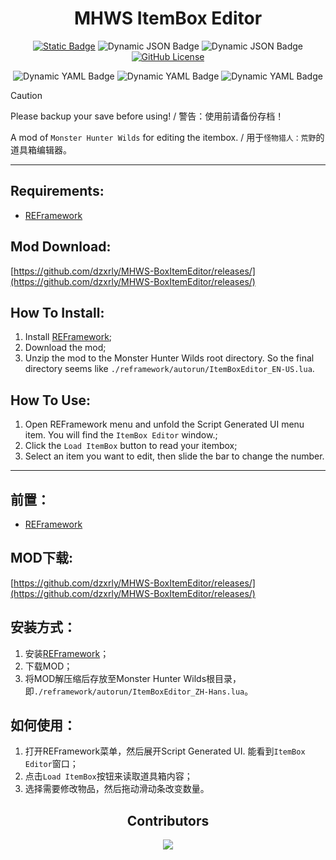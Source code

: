 <div align="center">

# MHWS ItemBox Editor

</div>

<div align="center">

[![Static Badge](https://img.shields.io/badge/Nexusmods-Item%20Box%20Editor-%23d28934?style=for-the-badge)](https://www.nexusmods.com/monsterhunterwilds/mods/102) ![Dynamic JSON Badge](https://img.shields.io/badge/dynamic/json?url=https%3A%2F%2Fraw.githubusercontent.com%2Fdzxrly%2FMHWS-BoxItemEditor%2Fmain%2Fversion.json&query=%24.version&style=for-the-badge&label=VERSION) ![Dynamic JSON Badge](https://img.shields.io/badge/dynamic/json?url=https%3A%2F%2Fraw.githubusercontent.com%2Fdzxrly%2FMHWS-BoxItemEditor%2Frefs%2Fheads%2Fmain%2Fversion.json&query=%24.max&style=for-the-badge&label=Supported%20Game%20Version%20(MAX)&color=FF5733) [![GitHub License](https://img.shields.io/github/license/dzxrly/MHWS-BoxItemEditor?style=for-the-badge)](https://github.com/dzxrly/MHWS-BoxItemEditor/blob/main/LICENSE)

![Dynamic YAML Badge](https://img.shields.io/badge/dynamic/yaml?url=https%3A%2F%2Fraw.githubusercontent.com%2Fdzxrly%2FMHWS-BoxItemEditor%2Frefs%2Fheads%2Fmain%2Fmod_info.yaml&query=%24.total_download_count&style=for-the-badge&label=total%20downloads&color=A8DADC) ![Dynamic YAML Badge](https://img.shields.io/badge/dynamic/yaml?url=https%3A%2F%2Fraw.githubusercontent.com%2Fdzxrly%2FMHWS-BoxItemEditor%2Frefs%2Fheads%2Fmain%2Fmod_info.yaml&query=%24.unique_download_count&style=for-the-badge&label=unique%20downloads&color=BCE784) ![Dynamic YAML Badge](https://img.shields.io/badge/dynamic/yaml?url=https%3A%2F%2Fraw.githubusercontent.com%2Fdzxrly%2FMHWS-BoxItemEditor%2Frefs%2Fheads%2Fmain%2Fmod_info.yaml&query=%24.views_count&style=for-the-badge&label=views%20count&color=F0E6EF)

</div>

> [!CAUTION]
> Please backup your save before using! / 警告：使用前请备份存档！

A mod of `Monster Hunter Wilds` for editing the itembox. / 用于`怪物猎人：荒野`的道具箱编辑器。

---

## Requirements:
- [REFramework](https://github.com/praydog/REFramework/releases)

## Mod Download:

[https://github.com/dzxrly/MHWS-BoxItemEditor/releases/](https://github.com/dzxrly/MHWS-BoxItemEditor/releases/)

## How To Install:

1. Install [REFramework](https://www.nexusmods.com/monsterhunterwilds/mods/93);
2. Download the mod;
3. Unzip the mod to the Monster Hunter Wilds root directory. So the final directory seems like
   `./reframework/autorun/ItemBoxEditor_EN-US.lua`.

## How To Use:
1. Open REFramework menu and unfold the Script Generated UI menu item. You will find the `ItemBox Editor` window.;
2. Click the `Load ItemBox` button to read your itembox; 
3. Select an item you want to edit, then slide the bar to change the number.

---

## 前置：
- [REFramework](https://github.com/praydog/REFramework/releases)

## MOD下载:

[https://github.com/dzxrly/MHWS-BoxItemEditor/releases/](https://github.com/dzxrly/MHWS-BoxItemEditor/releases/)

## 安装方式：

1. 安装[REFramework](https://www.nexusmods.com/monsterhunterwilds/mods/93)；
2. 下载MOD；
3. 将MOD解压缩后存放至Monster Hunter Wilds根目录，即`./reframework/autorun/ItemBoxEditor_ZH-Hans.lua`。

## 如何使用：
1. 打开REFramework菜单，然后展开Script Generated UI. 能看到`ItemBox Editor`窗口；
2. 点击`Load ItemBox`按钮来读取道具箱内容；
3. 选择需要修改物品，然后拖动滑动条改变数量。 

<div align="center">

## Contributors

<a href="https://github.com/dzxrly/MHWS-BoxItemEditor/graphs/contributors">
  <img src="https://contrib.rocks/image?repo=dzxrly/MHWS-BoxItemEditor" />
</a>

</div>
